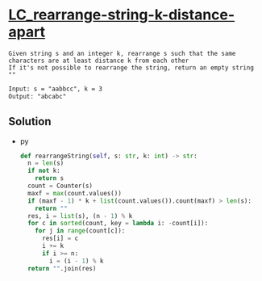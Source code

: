 # [LC_rearrange-string-k-distance-apart](https://leetcode.com/problems/rearrange-string-k-distance-apart)

```en
Given string s and an integer k, rearrange s such that the same characters are at least distance k from each other
If it's not possible to rearrange the string, return an empty string ""

```

```txt
Input: s = "aabbcc", k = 3
Output: "abcabc"
```

## Solution

* py

  ```py
  def rearrangeString(self, s: str, k: int) -> str:
    n = len(s)
    if not k:
      return s
    count = Counter(s)
    maxf = max(count.values())
    if (maxf - 1) * k + list(count.values()).count(maxf) > len(s):
      return ""
    res, i = list(s), (n - 1) % k
    for c in sorted(count, key = lambda i: -count[i]):
      for j in range(count[c]):
        res[i] = c
        i += k
        if i >= n:
          i = (i - 1) % k
    return "".join(res)
  ```
